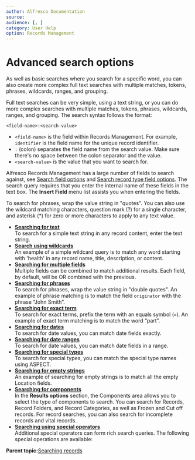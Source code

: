 ```yaml
---
author: Alfresco Documentation
source: 
audience: [, ]
category: User Help
option: Records Management
---
```


# Advanced search options

As well as basic searches where you search for a specific word, you can also create more complex full text searches with multiple matches, tokens, phrases, wildcards, ranges, and grouping.

Full text searches can be very simple, using a text string, or you can do more complex searches with multiple matches, tokens, phrases, wildcards, ranges, and grouping. The search syntax follows the format:

```
<field-name>:<search-value>
```

-   `<field-name>` is the field within Records Management. For example, `identifier` is the field name for the unique record identifier.
-   `:` \(colon\) separates the field name from the search value. Make sure there's no space between the colon separator and the value.
-   `<search-value>` is the value that you want to search for.

Alfresco Records Management has a large number of fields to search against, see [Search field options](rm-search-fields.md) and [Search record type field options](rm-search-specialfields.md). The search query requires that you enter the internal name of these fields in the text box. The **Insert Field** menu list assists you when entering the fields.

To search for phrases, wrap the value string in "quotes". You can also use the wildcard matching characters, question mark \(?\) for a single character, and asterisk \(\*\) for zero or more characters to apply to any text value.

-   **[Searching for text](../tasks/rm-search-text.md)**  
To search for a simple text string in any record content, enter the text string.
-   **[Search using wildcards](../tasks/rm-search-wildcards.md)**  
An example of a simple wildcard query is to match any word starting with 'health' in any record name, title, description, or content.
-   **[Searching for multiple fields](../tasks/rm-search-multiple.md)**  
Multiple fields can be combined to match additional results. Each field, by default, will be OR combined with the previous.
-   **[Searching for phrases](../tasks/rm-search-phrases.md)**  
To search for phrases, wrap the value string in "double quotes". An example of phrase matching is to match the field `originator` with the phrase “John Smith”.
-   **[Searching for exact term](../tasks/rm-search-exactterm.md)**  
To search for exact terms, prefix the term with an equals symbol \(`=`\). An example of exact term matching is to match the word “part”.
-   **[Searching for dates](../tasks/rm-search-dates.md)**  
To search for date values, you can match date fields exactly.
-   **[Searching for date ranges](../tasks/rm-search-daterange.md)**  
To search for date values, you can match date fields in a range.
-   **[Searching for special types](../tasks/rm-search-specialtypes.md)**  
To search for special types, you can match the special type names using ASPECT.
-   **[Searching for empty strings](../tasks/rm-search-emptystring.md)**  
An example of searching for empty strings is to match all the empty Location fields.
-   **[Searching for components](../tasks/rm-search-components.md)**  
In the **Results options** section, the Components area allows you to select the type of components to search. You can search for Records, Record Folders, and Record Categories, as well as Frozen and Cut off records. For record searches, you can also search for incomplete records and vital records.
-   **[Searching using special operators](../tasks/rm-search-operators.md)**  
Additional special operators can form rich search queries. The following special operations are available:

**Parent topic:**[Searching records](../concepts/rm-search.md)

